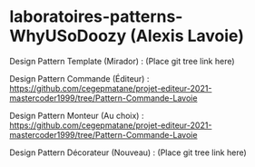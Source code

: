 # laboratoires-patterns-WhyUSoDoozy (Alexis Lavoie) #

Design Pattern Template (Mirador) : (Place git tree link here)

Design Pattern Commande (Éditeur) : https://github.com/cegepmatane/projet-editeur-2021-mastercoder1999/tree/Pattern-Commande-Lavoie

Design Pattern Monteur (Au choix) : https://github.com/cegepmatane/projet-editeur-2021-mastercoder1999/tree/Pattern-Commande-Lavoie

Design Pattern Décorateur (Nouveau) : (Place git tree link here)

